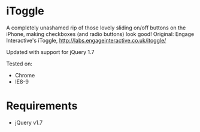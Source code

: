 iToggle
=======
A completely unashamed rip of those lovely sliding on/off buttons on the iPhone, making checkboxes (and radio buttons) look good!
Original: Engage Interactive's iToggle,
http://labs.engageinteractive.co.uk/itoggle/

Updated with support for jQuery 1.7

Tested on:
* Chrome
* IE8-9

Requirements
=============
* jQuery v1.7
